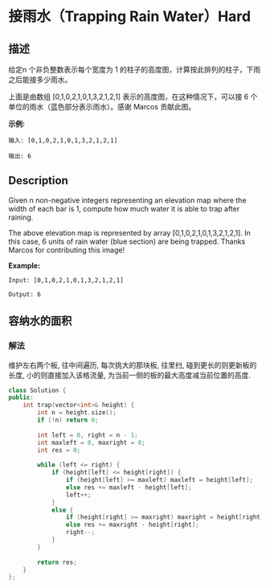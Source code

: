 # 接雨水（Trapping Rain Water）Hard
## 描述
给定n 个非负整数表示每个宽度为 1 的柱子的高度图，计算按此排列的柱子，下雨之后能接多少雨水。



上面是由数组 [0,1,0,2,1,0,1,3,2,1,2,1] 表示的高度图，在这种情况下，可以接 6 个单位的雨水（蓝色部分表示雨水）。感谢 Marcos 贡献此图。

**示例:**
```
输入: [0,1,0,2,1,0,1,3,2,1,2,1]

输出: 6
```

## Description
Given n non-negative integers representing an elevation map where the width of each bar is 1, compute how much water it is able to trap after raining.


The above elevation map is represented by array [0,1,0,2,1,0,1,3,2,1,2,1]. In this case, 6 units of rain water (blue section) are being trapped. Thanks Marcos for contributing this image!

**Example:**
```
Input: [0,1,0,2,1,0,1,3,2,1,2,1]

Output: 6
```


## 容纳水的面积
### 解法
维护左右两个板, 往中间遍历, 每次挑大的那块板, 往里扫, 碰到更长的则更新板的长度, 小的则直接加入该格流量, 为当前一侧的板的最大高度减当前位置的高度.
```c++
class Solution {
public:
    int trap(vector<int>& height) {
        int n = height.size();
        if (!n) return 0;
        
        int left = 0, right = n - 1;
        int maxleft = 0, maxright = 0;
        int res = 0;
        
        while (left <= right) {
            if (height[left] <= height[right]) {
                if (height[left] >= maxleft) maxleft = height[left];
                else res += maxleft - height[left];
                left++;
            }
            else {
                if (height[right] >= maxright) maxright = height[right];
                else res += maxright - height[right];
                right--;
            }
        }
        
        return res;
    }
};
```
